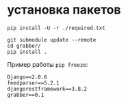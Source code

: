 # установка пакетов
```
pip install -U -r ./required.txt

git submodule update --remote
cd grabber/
pip install .
```

Пример работы ```pip freeze```:   
```
Django==2.0.6
feedparser==5.2.1
djangorestframework==3.8.2
grabber==0.1
```

